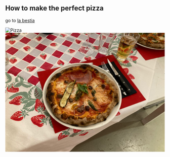 ## How to make the perfect pizza

go to [la bestia](https://labestia-luzern.ch/)


![Pizza](https://labestia-luzern.ch/site/templates/dist/assets/img/header-right-bg.jpg "Pizza")
![Pizza Real](img/pizza.jpg "Pizza Real")
